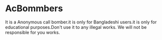 # AcBommbers
It is a Anonymous call bomber.it is only for Bangladeshi users.it is only for educational purposes.Don't use it to any illegal works. We will not be responsible for you works.

